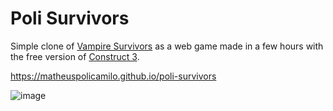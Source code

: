 # Poli Survivors
Simple clone of [Vampire Survivors](https://store.steampowered.com/app/1794680/Vampire_Survivors/) as a web game made in a few hours with the free version of [Construct 3](https://www.construct.net/).

https://matheuspolicamilo.github.io/poli-survivors

![image](https://github.com/MatheusPoliCamilo/Poli-Survivors/assets/25781749/652b549f-07d8-4e76-bd27-904bd723694d)
